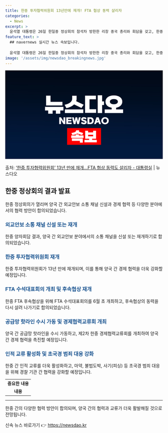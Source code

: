 ```yaml
---
title: 한중 투자협력위원회 13년만에 재개! FTA 협상 동력 살리자
categories:
  - News
excerpt: >
  윤석열 대통령은 26일 한일중 정상회의 참석차 방한한 리창 중국 총리와 회담을 갖고, 한중관계, 지역 및 글…
feature_text: >
  ## navernews 실시간 뉴스 속보입니다.

  윤석열 대통령은 26일 한일중 정상회의 참석차 방한한 리창 중국 총리와 회담을 갖고, 한중관계, 지역 및 글…
image: '/assets/img/newsdao_breakingnews.jpg'
---
```


![뉴스다오 속보](/assets/img/newsdao_breakingnews.jpg)

<p>출처: <a href="https://newsdao.kr/3908" rel="dofollow">‘한중 투자협력위원회’ 13년 만에 재개…FTA 협상 동력도 살리자 - 대통령실</a> | 뉴스다오</p>

<h2 data-ke-size="size26">한중 정상회의 결과 발표</h2>
<p data-ke-size="size16">한중 정상회의가 열리며 양국 간 외교안보 소통 채널 신설과 경제 협력 등 다양한 분야에서의 협력 방안이 합의되었습니다.</p>

<h3><b><span style="color: #1a5490;">외교안보 소통 채널 신설 또는 재개</span></b></h3>
<p data-ke-size="size16">한중 양자회담 결과, 양국 간 외교안보 분야에서의 소통 채널을 신설 또는 재개하기로 합의되었습니다.</p>

<h3><b><span style="color: #1a5490;">한중 투자협력위원회 재개</span></b></h3>
<p data-ke-size="size16">한중 투자협력위원회가 13년 만에 재개되며, 이를 통해 양국 간 경제 협력을 더욱 강화할 예정입니다.</p>

<h3><b><span style="color: #1a5490;">FTA 수석대표회의 개최 및 후속협상 재개</span></b></h3>
<p data-ke-size="size16">한중 FTA 후속협상을 위해 FTA 수석대표회의를 6월 초 개최하고, 후속협상의 동력을 다시 살려 나가기로 합의되었습니다.</p>

<h3><b><span style="color: #1a5490;">공급망 핫라인 수시 가동 및 경제협력교류회 개최</span></b></h3>
<p data-ke-size="size16">양국 간 공급망 핫라인을 수시 가동하고, 제2차 한중 경제협력교류회를 개최하여 양국 간 경제 협력을 촉진할 예정입니다.</p>

<h3><b><span style="color: #1a5490;">인적 교류 활성화 및 초국경 범죄 대응 강화</span></b></h3>
<p data-ke-size="size16">한중 간 인적 교류를 더욱 활성화하고, 마약, 불법도박, 사기(피싱) 등 초국경 범죄 대응을 위해 경찰 기관 간 협력을 강화할 예정입니다.</p>

<table>
	<tbody>
		<tr>
			<td style="text-align: center; height: 17px;"><b>중요한 내용</b></td>
		</tr>
		<tr>
			<td style="text-align: center; height: 17px;"><b>내용</b></td>
		</tr>
	</tbody>
</table>
<hr>
<p data-ke-size="size16">한중 간의 다양한 협력 방안이 합의되며, 양국 간의 협력과 교류가 더욱 활발해질 것으로 전망됩니다.</p> 

신속 뉴스 바로가기 👉 <a href="https://newsdao.kr" rel="dofollow">https://newsdao.kr</a>


